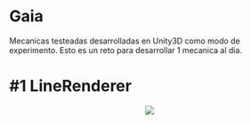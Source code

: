# Gaia
Mecanicas testeadas desarrolladas en Unity3D como modo de experimento. Esto es un reto para desarrollar 1 mecanica al dia.

# #1 LineRenderer
<p align="center">
  <img src="https://github.com/Nerve-Alexandria/Gaia/blob/master/res/prev01.gif?raw=true">
</p>
